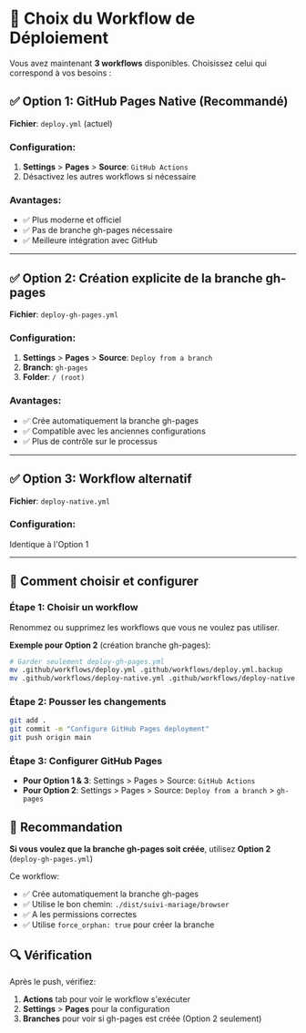 # 🚀 Choix du Workflow de Déploiement

Vous avez maintenant **3 workflows** disponibles. Choisissez celui qui correspond à vos besoins :

## ✅ Option 1: GitHub Pages Native (Recommandé)
**Fichier**: `deploy.yml` (actuel)

### Configuration:
1. **Settings** > **Pages** > **Source**: `GitHub Actions`
2. Désactivez les autres workflows si nécessaire

### Avantages:
- ✅ Plus moderne et officiel
- ✅ Pas de branche gh-pages nécessaire  
- ✅ Meilleure intégration avec GitHub

---

## ✅ Option 2: Création explicite de la branche gh-pages
**Fichier**: `deploy-gh-pages.yml`

### Configuration:
1. **Settings** > **Pages** > **Source**: `Deploy from a branch`
2. **Branch**: `gh-pages` 
3. **Folder**: `/ (root)`

### Avantages:
- ✅ Crée automatiquement la branche gh-pages
- ✅ Compatible avec les anciennes configurations
- ✅ Plus de contrôle sur le processus

---

## ✅ Option 3: Workflow alternatif
**Fichier**: `deploy-native.yml`

### Configuration:
Identique à l'Option 1

---

## 🔧 Comment choisir et configurer

### Étape 1: Choisir un workflow
Renommez ou supprimez les workflows que vous ne voulez pas utiliser.

**Exemple pour Option 2** (création branche gh-pages):
```bash
# Garder seulement deploy-gh-pages.yml
mv .github/workflows/deploy.yml .github/workflows/deploy.yml.backup
mv .github/workflows/deploy-native.yml .github/workflows/deploy-native.yml.backup
```

### Étape 2: Pousser les changements
```bash
git add .
git commit -m "Configure GitHub Pages deployment"
git push origin main
```

### Étape 3: Configurer GitHub Pages
- **Pour Option 1 & 3**: Settings > Pages > Source: `GitHub Actions`
- **Pour Option 2**: Settings > Pages > Source: `Deploy from a branch` > `gh-pages`

## 🎯 Recommandation

**Si vous voulez que la branche gh-pages soit créée**, utilisez **Option 2** (`deploy-gh-pages.yml`)

Ce workflow:
- ✅ Crée automatiquement la branche gh-pages
- ✅ Utilise le bon chemin: `./dist/suivi-mariage/browser`
- ✅ A les permissions correctes
- ✅ Utilise `force_orphan: true` pour créer la branche

## 🔍 Vérification

Après le push, vérifiez:
1. **Actions** tab pour voir le workflow s'exécuter
2. **Settings** > **Pages** pour la configuration
3. **Branches** pour voir si gh-pages est créée (Option 2 seulement)
